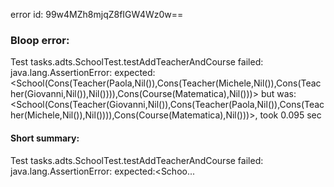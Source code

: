 error id: 99w4MZh8mjqZ8fIGW4Wz0w==
### Bloop error:

Test tasks.adts.SchoolTest.testAddTeacherAndCourse failed: java.lang.AssertionError: expected:<School(Cons(Teacher(Paola,Nil()),Cons(Teacher(Michele,Nil()),Cons(Teacher(Giovanni,Nil()),Nil()))),Cons(Course(Matematica),Nil()))> but was:<School(Cons(Teacher(Giovanni,Nil()),Cons(Teacher(Paola,Nil()),Cons(Teacher(Michele,Nil()),Nil()))),Cons(Course(Matematica),Nil()))>, took 0.095 sec
#### Short summary: 

Test tasks.adts.SchoolTest.testAddTeacherAndCourse failed: java.lang.AssertionError: expected:<Schoo...